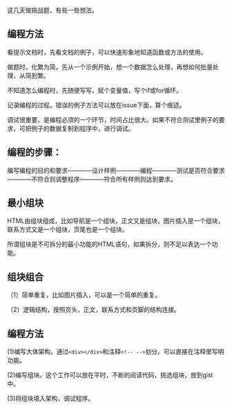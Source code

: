 这几天做挑战题，有些一些想法。

## 编程方法

看提示文档时，先看文档的例子，可以快速形象地知道函数或方法的使用。

做题时，化繁为简，先从一个示例开始，想一个数据怎么处理，再想如何批量处理，从简到繁。

不知道怎么编程时，先随便写写，赋个变量值，写个if或for循环。

记录编程的过程。错误的例子方法可以放在issue下面，算个痕迹。

调试很重要，是编程必须的一个环节，时间占比很大。如果不符合测试里例子的要求，可把例子的数据复制到程序中，进行调试。

## 编程的步骤：

编写编程的目的和要求————设计样例————编程————测试是否符合要求————不符合则调整程序————符合所有样例则达到要求。

## 最小组块

HTML由组块组成，比如导航是一个组块，正文又是组块，图片插入是一个组块，联系方式又是一个组块，页尾也是一个组块。

所谓组块是不可拆分的最小功能的HTML语句，如果拆分，则不足以表达一个功能。

## 组块组合

（1）简单重复，比如图片插入，可以是一个简单的重复。

（2）逻辑结构，按照页头，正文，联系方式和页脚的结构连接。

## 编程方法

(1)编写大体架构，通过`<div></div>`和注释`<!-- -->`划分。可以直接在注释里写明功能。

(2)编写组块。这个工作可以放在平时，不断的阅读代码，挑选组块，放到gist中。

(3)将组块填入架构，调试程序。




